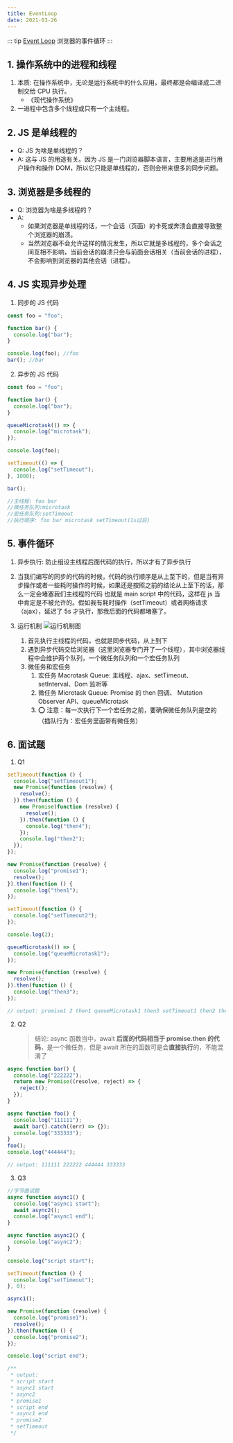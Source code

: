 ```yaml
---
title: EventLoop
date: 2021-03-26
---
```


<v-icon name="oi-git-compare" />

::: tip
[Event Loop](https://juejin.cn/post/7079092748929728548)
浏览器的事件循环
:::

## 1. 操作系统中的进程和线程

1. 本质: 在操作系统中，无论是运行系统中的什么应用，最终都是会编译成二进制交给 CPU 执行。
   - 《现代操作系统》
2. 一进程中包含多个线程或只有一个主线程。

## 2. JS 是单线程的

- Q: JS 为啥是单线程的？
- A: 这与 JS 的用途有关。因为 JS 是一门浏览器脚本语言，主要用途是进行用户操作和操作 DOM，所以它只能是单线程的，否则会带来很多的同步问题。

## 3. 浏览器是多线程的

- Q: 浏览器为啥是多线程的？
- A:
  - 如果浏览器是单线程的话，一个会话（页面）的卡死或奔溃会直接导致整个浏览器的崩溃。
  - 当然浏览器不会允许这样的情况发生，所以它就是多线程的，多个会话之间互相不影响，当前会话的崩溃只会与前面会话相关（当前会话的进程），不会影响到浏览器的其他会话（进程）。

## 4. JS 实现异步处理

1. 同步的 JS 代码

```js
const foo = "foo";

function bar() {
  console.log("bar");
}

console.log(foo); //foo
bar(); //bar
```

2. 异步的 JS 代码

```js
const foo = "foo";

function bar() {
  console.log("bar");
}

queueMicrotask(() => {
  console.log("microtask");
});

console.log(foo);

setTimeout(() => {
  console.log("setTimeout");
}, 1000);

bar();

//主线程: foo bar
//微任务队列:microtask
//宏任务队列:setTimeout
//执行顺序: foo bar microtask setTimeout(1s过后)
```

## 5. 事件循环

1. 异步执行: 防止组设主线程后面代码的执行，所以才有了异步执行
2. 当我们编写的同步的代码的时候，代码的执行顺序是从上至下的，但是当有异步操作或者一些耗时操作的时候，如果还是按照之前的结论从上至下的话，那么一定会堵塞我们主线程的代码 也就是 main script 中的代码，这样在 js 当中肯定是不被允许的。假如我有耗时操作（setTimeout）或者网络请求（ajax），延迟了 5s 才执行，那我后面的代码都堵塞了。

3. 运行机制
   ![运行机制图](https://p6-juejin.byteimg.com/tos-cn-i-k3u1fbpfcp/e6e6a1d1340f43a182ae64f34176a096~tplv-k3u1fbpfcp-zoom-in-crop-mark:3024:0:0:0.awebp?)
   1. 首先执行主线程的代码，也就是同步代码，从上到下
   2. 遇到异步代码交给浏览器（这里浏览器专门开了一个线程），其中浏览器线程中会维护两个队列，一个微任务队列和一个宏任务队列
   3. 微任务和宏任务
      1. 宏任务 Macrotask Queue: 主线程、ajax、setTimeout、setInterval、Dom 监听等
      2. 微任务 Microtask Queue: Promise 的 then 回调、 Mutation Observer API、queueMicrotask
      3. ⭕ 注意：每一次执行下一个宏任务之前，要确保微任务队列是空的（插队行为：宏任务里面带有微任务）

## 6. 面试题

1. Q1

```js
setTimeout(function () {
  console.log("setTimeout1");
  new Promise(function (resolve) {
    resolve();
  }).then(function () {
    new Promise(function (resolve) {
      resolve();
    }).then(function () {
      console.log("then4");
    });
    console.log("then2");
  });
});

new Promise(function (resolve) {
  console.log("promise1");
  resolve();
}).then(function () {
  console.log("then1");
});

setTimeout(function () {
  console.log("setTimeout2");
});

console.log(2);

queueMicrotask(() => {
  console.log("queueMicrotask1");
});

new Promise(function (resolve) {
  resolve();
}).then(function () {
  console.log("then3");
});

// output: promise1 2 then1 queueMicrotask1 then3 setTimeout1 then2 then4 setTimeout2
```

2. Q2
   > 结论: async 函数当中，await **后面的代码相当于 promise.then 的代码**，是一个微任务，但是 await 所在的函数可是会**直接执行**的，不能混淆了

```js
async function bar() {
  console.log("222222");
  return new Promise((resolve, reject) => {
    reject();
  });
}

async function foo() {
  console.log("111111");
  await bar().catch((err) => {});
  console.log("333333");
}
foo();
console.log("444444");

// output: 111111 222222 444444 333333
```

3. Q3

```js
//字节面试题
async function async1() {
  console.log("async1 start");
  await async2();
  console.log("async1 end");
}

async function async2() {
  console.log("async2");
}

console.log("script start");

setTimeout(function () {
  console.log("setTimeout");
}, 0);

async1();

new Promise(function (resolve) {
  console.log("promise1");
  resolve();
}).then(function () {
  console.log("promise2");
});

console.log("script end");

/**
 * output:
 * script start
 * async1 start
 * async2
 * promise1
 * script end
 * async1 end
 * promise2
 * setTimeout
 */
```

